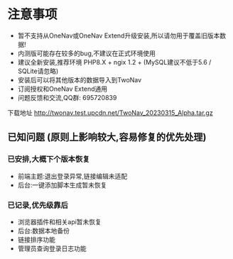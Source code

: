 # 注意事项
- 暂不支持从OneNav或OneNav Extend升级安装,所以请勿用于覆盖旧版本数据!
- 内测版可能存在较多的bug,不建议在正式环境使用
- 建议全新安装,推荐环境 PHP8.X + ngix 1.2 + (MySQL建议不低于5.6 / SQLite请忽略)
- 安装后可以将其他版本的数据导入到TwoNav 
- 订阅授权和OneNav Extend通用
- 问题反馈和交流,QQ群: 695720839

下载地址
http://twonav.test.upcdn.net/TwoNav_20230315_Alpha.tar.gz

## 已知问题 (原则上影响较大,容易修复的优先处理)

### 已安排,大概下个版本恢复
- 前端主题:退出登录异常,链接编辑未适配 
- 后台:一键添加脚本生成暂未恢复 

### 已记录,优先级靠后
- 浏览器插件和相关api暂未恢复
- 后台:数据本地备份 
- 链接排序功能
- 管理员查询登录日志功能